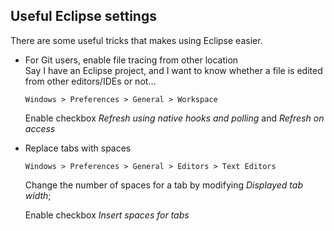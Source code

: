 ## Useful Eclipse settings
There are some useful tricks that makes using Eclipse easier.  
- For Git users, enable file tracing from other location <br />
Say I have an Eclipse project, and I want to know whether a file is edited from other editors/IDEs or not...

  `Windows > Preferences > General > Workspace`

  Enable checkbox _Refresh using native hooks and polling_ and _Refresh on access_

- Replace tabs with spaces

  `Windows > Preferences > General > Editors > Text Editors`

  Change the number of spaces for a tab by modifying _Displayed tab width_;

  Enable checkbox _Insert spaces for tabs_
